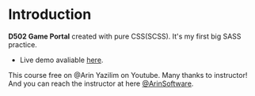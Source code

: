 # Introduction

**D502 Game Portal** created with pure CSS(SCSS). It's my first big SASS practice.

- Live demo avaliable [here](https://d503.vercel.app/).

This course free on @Arin Yazilim on Youtube. Many thanks to instructor! And you can reach the instructor at here [@ArinSoftware](https://github.com/ArinSoftware).
